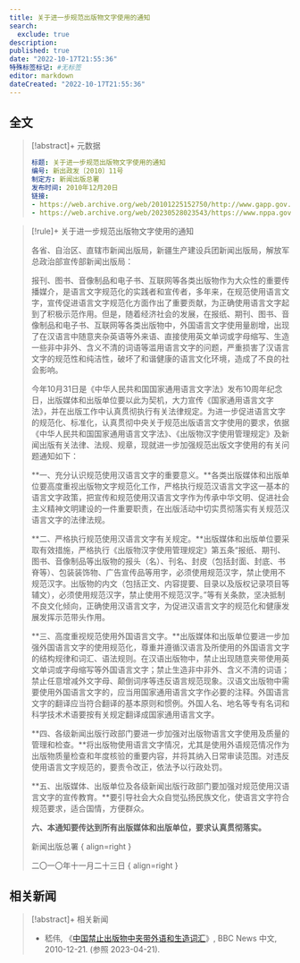 ```yaml
---
title: 关于进一步规范出版物文字使用的通知
search:
  exclude: true
description:
published: true
date: "2022-10-17T21:55:36"
特殊标签标记: #无标签
editor: markdown
dateCreated: "2022-10-17T21:55:36"
---
```


## 全文

> [!abstract]+ 元数据
>
> ```yaml
> 标题: 关于进一步规范出版物文字使用的通知
> 编号: 新出政发〔2010〕11号
> 制定方: 新闻出版总署
> 发布时间: 2010年12月20日
> 链接:
> - https://web.archive.org/web/20101225152750/http://www.gapp.gov.cn/cms/html/21/508/201012/708310.html
> - https://web.archive.org/web/20230528023543/https://www.nppa.gov.cn/nppa/contents/312/23756.shtml
> ```

> [!rule]+ 关于进一步规范出版物文字使用的通知
>
> 各省、自治区、直辖市新闻出版局，新疆生产建设兵团新闻出版局，解放军总政治部宣传部新闻出版局：
>
> 报刊、图书、音像制品和电子书、互联网等各类出版物作为大众性的重要传播媒介，是语言文字规范化的实践者和宣传者，多年来，在规范使用语言文字，宣传促进语言文字规范化方面作出了重要贡献，为正确使用语言文字起到了积极示范作用。但是，随着经济社会的发展，在报纸、期刊、图书、音像制品和电子书、互联网等各类出版物中，外国语言文字使用量剧增，出现了在汉语言中随意夹杂英语等外来语、直接使用英文单词或字母缩写、生造一些非中非外、含义不清的词语等滥用语言文字的问题，严重损害了汉语言文字的规范性和纯洁性，破坏了和谐健康的语言文化环境，造成了不良的社会影响。
>
> 今年10月31日是《中华人民共和国国家通用语言文字法》发布10周年纪念日，出版媒体和出版单位要以此为契机，大力宣传《国家通用语言文字法》，并在出版工作中认真贯彻执行有关法律规定。为进一步促进语言文字的规范化、标准化，认真贯彻中央关于规范出版语言文字使用的要求，依据《中华人民共和国国家通用语言文字法》、《出版物汉字使用管理规定》及新闻出版有关法律、法规、规章，现就进一步加强规范出版文字使用的有关问题通知如下：
>
> **一、充分认识规范使用汉语言文字的重要意义。**各类出版媒体和出版单位要高度重视出版物文字规范化工作，严格执行规范汉语言文字这一基本的语言文字政策，把宣传和规范使用汉语言文字作为传承中华文明、促进社会主义精神文明建设的一件重要职责，在出版活动中切实贯彻落实有关规范汉语言文字的法律法规。
>
> **二、严格执行规范使用汉语言文字有关规定。**出版媒体和出版单位要采取有效措施，严格执行《出版物汉字使用管理规定》第五条“报纸、期刊、图书、音像制品等出版物的报头（名）、刊名、封皮（包括封面、封底、书脊等）、包装装饰物、广告宣传品等用字，必须使用规范汉字，禁止使用不规范汉字。出版物的内文（包括正文、内容提要、目录以及版权记录项目等辅文），必须使用规范汉字，禁止使用不规范汉字。”等有关条款，坚决抵制不良文化倾向，正确使用汉语言文字，为促进汉语言文字的规范化和健康发展发挥示范带头作用。
>
> **三、高度重视规范使用外国语言文字。**出版媒体和出版单位要进一步加强外国语言文字的使用规范化，尊重并遵循汉语言及所使用的外国语言文字的结构规律和词汇、语法规则。在汉语出版物中，禁止出现随意夹带使用英文单词或字母缩写等外国语言文字；禁止生造非中非外、含义不清的词语；禁止任意增减外文字母、颠倒词序等违反语言规范现象。汉语文出版物中需要使用外国语言文字的，应当用国家通用语言文字作必要的注释。外国语言文字的翻译应当符合翻译的基本原则和惯例。外国人名、地名等专有名词和科学技术术语要按有关规定翻译成国家通用语言文字。
>
> **四、各级新闻出版行政部门要进一步加强对出版物语言文字使用及质量的管理和检查。**将出版物使用语言文字情况，尤其是使用外语规范情况作为出版物质量检查和年度核验的重要内容，并将其纳入日常审读范围。对违反使用语言文字规范的，要责令改正，依法予以行政处罚。
>
> **五、出版媒体、出版单位及各级新闻出版行政部门要加强对规范使用汉语言文字的宣传教育。**要引导社会大众自觉弘扬民族文化，使语言文字符合规范要求，适合国情，方便群众。
>
> **六、本通知要传达到所有出版媒体和出版单位，要求认真贯彻落实。**
>
> 新闻出版总署
> { align=right }
>
> 二〇一〇年十一月二十三日
> { align=right }

## 相关新闻

> [!abstract]+ 相关新闻
>
> +   嵇伟, 《[中国禁止出版物中夹带外语和生造词汇](https://web.archive.org/web/20210824073718/https://www.bbc.com//zhongwen/simp/china/2010/12/101221_chinese_language)》, BBC News 中文, 2010-12-21. (参照 2023-04-21).
